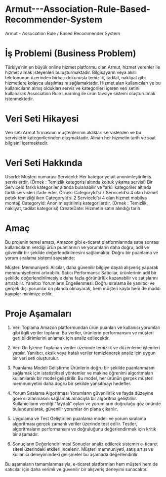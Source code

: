 # Armut---Association-Rule-Based-Recommender-System
Armut - Association Rule / Based Recommender System

# İş Problemi (Business Problem)
Türkiye’nin en büyük online hizmet platformu olan Armut, hizmet verenler ile hizmet almak isteyenleri buluşturmaktadır.
Bilgisayarın veya akıllı telefonunun üzerinden birkaç dokunuşla temizlik, tadilat, nakliyat gibi hizmetlere kolayca
ulaşılmasını sağlamaktadır.
Hizmet alan kullanıcıları ve bu kullanıcıların almış oldukları servis ve kategorileri içeren veri setini kullanarak
Association Rule Learning ile ürün tavsiye sistemi oluşturulmak istenmektedir.

# Veri Seti Hikayesi
Veri seti Armut firmasının müşterilerinin aldıkları servislerden ve bu servislerin kategorilerinden oluşmaktadır.
Alınan her hizmetin tarih ve saat bilgisini içermektedir.

# Veri Seti Hakkında
 UserId: Müşteri numarası
 ServiceId: Her kategoriye ait anonimleştirilmiş servislerdir. (Örnek : Temizlik kategorisi altında koltuk yıkama servisi)
 Bir ServiceId farklı kategoriler altında bulanabilir ve farklı kategoriler altında farklı servisleri ifade eder.
 Örnek: CategoryId’si 7 ServiceId’si 4 olan hizmet petek temizliği iken CategoryId’si 2 ServiceId’si 4 olan hizmet mobilya montaj)
 CategoryId: Anonimleştirilmiş kategorilerdir. (Örnek : Temizlik, nakliyat, tadilat kategorisi)
 CreateDate: Hizmetin satın alındığı tarih

# Amaç

Bu projenin temel amacı, Amazon gibi e-ticaret platformlarında satış sonrası kullanıcıların verdiği ürün puanlarının ve yorumların daha doğru, adil ve güvenilir bir şekilde değerlendirilmesini sağlamaktır. Doğru bir puanlama ve yorum sıralama sistemi sayesinde:

Müşteri Memnuniyeti: Alıcılar, daha güvenilir bilgiye dayalı alışveriş yaparak memnuniyetlerini artırabilir.
Satıcı Performansı: Satıcılar, ürünlerinin adil bir şekilde değerlendirilmesiyle daha fazla görünürlük kazanabilir ve satışlarını artırabilir.
Yanıltıcı Yorumların Engellenmesi: Doğru sıralama ile yanıltıcı ve gerçek dışı yorumlar ön planda olmayarak, hem müşteri kaybı hem de maddi kayıplar minimize edilir.

# Proje Aşamaları
1. Veri Toplama
Amazon platformundan ürün puanları ve kullanıcı yorumları gibi ilgili veriler toplanır. Bu veriler, ürünlerin performansını ve müşteri geri bildirimlerini anlamak için analiz edilecektir.

2. Veri Ön İşleme
Toplanan veriler üzerinde temizlik ve düzenleme işlemleri yapılır. Yanıltıcı, eksik veya hatalı veriler temizlenerek analiz için uygun bir veri seti oluşturulur.

3. Puanlama Modeli Geliştirme
Ürünlerin doğru bir şekilde puanlanmasını sağlamak için istatistiksel yöntemler ve makine öğrenimi algoritmaları kullanılarak bir model geliştirilir. Bu model, her ürünün gerçek müşteri memnuniyetini daha doğru bir şekilde yansıtmayı hedefler.

4. Yorum Sıralama Algoritması
Yorumların güvenilirlik ve fayda düzeyine göre sıralanmasını sağlamak amacıyla bir algoritma geliştirilir. Kullanıcıların verdiği "faydalı" oyları ve yorumların doğruluğu göz önünde bulundurularak, güvenilir yorumlar ön plana çıkarılır.

5. Uygulama ve Test
Geliştirilen puanlama modeli ve yorum sıralama algoritması gerçek zamanlı veriler üzerinde test edilir. Testler, algoritmaların performansını ve doğruluğunu değerlendirmek için kritik bir aşamadır.

6. Sonuçların Değerlendirilmesi
Sonuçlar analiz edilerek sistemin e-ticaret sitesi üzerindeki etkileri incelenir. Müşteri memnuniyeti, satış artışı ve kullanıcı deneyimindeki gelişmeler bu aşamada değerlendirilir.

Bu aşamaların tamamlanmasıyla, e-ticaret platformları hem müşteri hem de satıcılar için daha verimli ve güvenilir bir alışveriş deneyimi sunacaktır.
